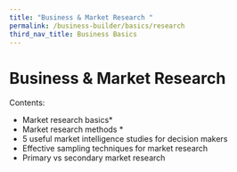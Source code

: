 ```yaml
---
title: "Business & Market Research "
permalink: /business-builder/basics/research
third_nav_title: Business Basics
---
```

# Business & Market Research 

Contents:

* Market research basics* 
* Market research methods *
* 5 useful market intelligence studies for decision makers
* Effective sampling techniques for market research 
* Primary vs secondary market research
